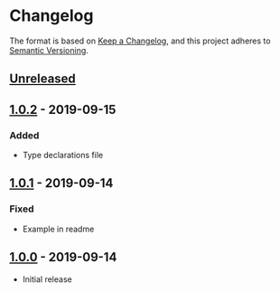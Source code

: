# Changelog

The format is based on [Keep a Changelog](https://keepachangelog.com/en/1.0.0/),
and this project adheres to [Semantic Versioning](https://semver.org/spec/v2.0.0.html).

## [Unreleased][]

## [1.0.2][] - 2019-09-15

### Added
- Type declarations file

## [1.0.1][] - 2019-09-14

### Fixed
- Example in readme

## [1.0.0][] - 2019-09-14

- Initial release


[Unreleased]: https://github.com/Nabrok/react-lazy-no-flicker/compare/v1.0.2...HEAD
[1.0.2]: https://github.com/Nabrok/react-lazy-no-flicker/compare/v1.0.1...v1.0.2
[1.0.1]: https://github.com/Nabrok/react-lazy-no-flicker/compare/v1.0.0...v1.0.1
[1.0.0]: https://github.com/Nabrok/react-lazy-no-flicker/tree/v1.0.0
